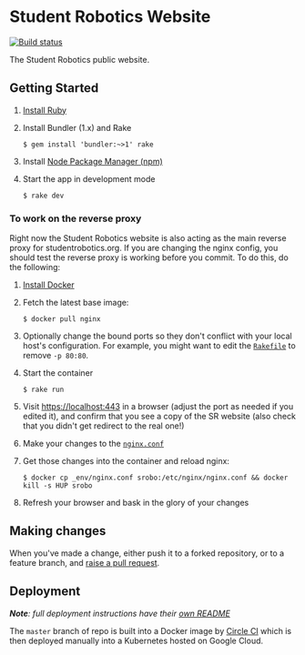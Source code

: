 # Student Robotics Website

[![Build status][build-badge]][build-page]

The Student Robotics public website.

## Getting Started

1. [Install Ruby][install-ruby]

2. Install Bundler (1.x) and Rake

    ```
    $ gem install 'bundler:~>1' rake
    ```

3. Install [Node Package Manager (npm)][install-npm]

4. Start the app in development mode

    ```shell
    $ rake dev
    ```

### To work on the reverse proxy

Right now the Student Robotics website is also acting as the main reverse proxy
for studentrobotics.org. If you are changing the nginx config, you should test
the reverse proxy is working before you commit. To do this, do the following:

1. [Install Docker][docker]

2. Fetch the latest base image:
    ``` shell
    $ docker pull nginx
    ```

3. Optionally change the bound ports so they don't conflict with your local host's
   configuration. For example, you might want to edit the [`Rakefile`](Rakefile)
   to remove `-p 80:80`.

4. Start the container

    ``` shell
    $ rake run
    ```

5. Visit <https://localhost:443> in a browser (adjust the port as needed if you
   edited it), and confirm that you see a copy of the SR website (also check that
   you didn't get redirect to the real one!)

6. Make your changes to the [`nginx.conf`](_env/nginx.conf)


7. Get those changes into the container and reload nginx:
    ``` shell
    $ docker cp _env/nginx.conf srobo:/etc/nginx/nginx.conf && docker kill -s HUP srobo
    ```

8. Refresh your browser and bask in the glory of your changes

## Making changes

When you've made a change, either push it to a forked repository, or to a
feature branch, and [raise a pull request][raise-a-pr].

## Deployment

***Note**: full deployment instructions have their [own README][deployment-readme]*

The `master` branch of repo is built into a Docker image by [Circle CI][circle-ci]
which is then deployed manually into a Kubernetes hosted on Google Cloud.

[build-badge]: https://circleci.com/gh/srobo/website/tree/master.png?style=shield
[build-page]: https://circleci.com/gh/srobo/website/tree/master
[docker]: https://docker.com/
[install-ruby]: https://www.ruby-lang.org/en/documentation/installation/
[install-npm]: https://nodejs.org/en/download/
[raise-a-pr]: https://github.com/srobo/website/pull/new/gh-pages
[circle-ci]: https://circleci.com/gh/srobo/website
[deployment-readme]: _env/README.md
